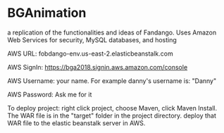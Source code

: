 # BGAnimation
a replication of the functionalities and ideas of Fandango. Uses Amazon Web Services for security, MySQL databases, and hosting

  
AWS URL: fobdango-env.us-east-2.elasticbeanstalk.com 


AWS SignIn: https://bga2018.signin.aws.amazon.com/console


AWS Username: your name. For example danny's username is: "Danny"


AWS Password: Ask me for it


To deploy project: right click project, choose Maven, click Maven Install. The WAR file is in the "target" folder in the project directory. 
                  deploy that WAR file to the elastic beanstalk server in AWS.
